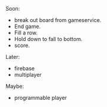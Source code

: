 
Soon:
- break out board from gameservice.
- End game.
- Fill a row.
- Hold down to fall to bottom.
- score.

Later:
- firebase
- multiplayer

Maybe:
- programmable player
